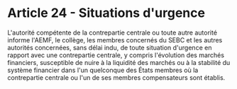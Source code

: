 # Article 24 - Situations d'urgence


L'autorité compétente de la contrepartie centrale ou toute autre autorité informe l'AEMF, le collège, les membres concernés du SEBC et les autres autorités concernées, sans délai indu, de toute situation d'urgence en rapport avec une contrepartie centrale, y compris l'évolution des marchés financiers, susceptible de nuire à la liquidité des marchés ou à la stabilité du système financier dans l'un quelconque des États membres où la contrepartie centrale ou l'un de ses membres compensateurs sont établis.
